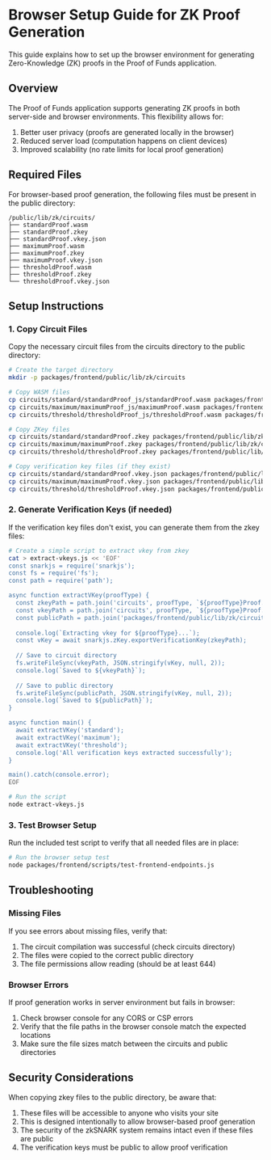 # Browser Setup Guide for ZK Proof Generation

This guide explains how to set up the browser environment for generating Zero-Knowledge (ZK) proofs in the Proof of Funds application.

## Overview

The Proof of Funds application supports generating ZK proofs in both server-side and browser environments. This flexibility allows for:

1. Better user privacy (proofs are generated locally in the browser)
2. Reduced server load (computation happens on client devices)
3. Improved scalability (no rate limits for local proof generation)

## Required Files

For browser-based proof generation, the following files must be present in the public directory:

```
/public/lib/zk/circuits/
├── standardProof.wasm
├── standardProof.zkey
├── standardProof.vkey.json
├── maximumProof.wasm
├── maximumProof.zkey
├── maximumProof.vkey.json
├── thresholdProof.wasm
├── thresholdProof.zkey
└── thresholdProof.vkey.json
```

## Setup Instructions

### 1. Copy Circuit Files

Copy the necessary circuit files from the circuits directory to the public directory:

```bash
# Create the target directory
mkdir -p packages/frontend/public/lib/zk/circuits

# Copy WASM files
cp circuits/standard/standardProof_js/standardProof.wasm packages/frontend/public/lib/zk/circuits/
cp circuits/maximum/maximumProof_js/maximumProof.wasm packages/frontend/public/lib/zk/circuits/
cp circuits/threshold/thresholdProof_js/thresholdProof.wasm packages/frontend/public/lib/zk/circuits/

# Copy ZKey files
cp circuits/standard/standardProof.zkey packages/frontend/public/lib/zk/circuits/
cp circuits/maximum/maximumProof.zkey packages/frontend/public/lib/zk/circuits/
cp circuits/threshold/thresholdProof.zkey packages/frontend/public/lib/zk/circuits/

# Copy verification key files (if they exist)
cp circuits/standard/standardProof.vkey.json packages/frontend/public/lib/zk/circuits/ 2>/dev/null || echo "Standard vkey not found"
cp circuits/maximum/maximumProof.vkey.json packages/frontend/public/lib/zk/circuits/ 2>/dev/null || echo "Maximum vkey not found"
cp circuits/threshold/thresholdProof.vkey.json packages/frontend/public/lib/zk/circuits/ 2>/dev/null || echo "Threshold vkey not found"
```

### 2. Generate Verification Keys (if needed)

If the verification key files don't exist, you can generate them from the zkey files:

```bash
# Create a simple script to extract vkey from zkey
cat > extract-vkeys.js << 'EOF'
const snarkjs = require('snarkjs');
const fs = require('fs');
const path = require('path');

async function extractVKey(proofType) {
  const zkeyPath = path.join('circuits', proofType, `${proofType}Proof.zkey`);
  const vkeyPath = path.join('circuits', proofType, `${proofType}Proof.vkey.json`);
  const publicPath = path.join('packages/frontend/public/lib/zk/circuits', `${proofType}Proof.vkey.json`);
  
  console.log(`Extracting vkey for ${proofType}...`);
  const vKey = await snarkjs.zKey.exportVerificationKey(zkeyPath);
  
  // Save to circuit directory
  fs.writeFileSync(vkeyPath, JSON.stringify(vKey, null, 2));
  console.log(`Saved to ${vkeyPath}`);
  
  // Save to public directory
  fs.writeFileSync(publicPath, JSON.stringify(vKey, null, 2));
  console.log(`Saved to ${publicPath}`);
}

async function main() {
  await extractVKey('standard');
  await extractVKey('maximum');
  await extractVKey('threshold');
  console.log('All verification keys extracted successfully');
}

main().catch(console.error);
EOF

# Run the script
node extract-vkeys.js
```

### 3. Test Browser Setup

Run the included test script to verify that all needed files are in place:

```bash
# Run the browser setup test
node packages/frontend/scripts/test-frontend-endpoints.js
```

## Troubleshooting

### Missing Files

If you see errors about missing files, verify that:

1. The circuit compilation was successful (check circuits directory)
2. The files were copied to the correct public directory
3. The file permissions allow reading (should be at least 644)

### Browser Errors

If proof generation works in server environment but fails in browser:

1. Check browser console for any CORS or CSP errors
2. Verify that the file paths in the browser console match the expected locations
3. Make sure the file sizes match between the circuits and public directories

## Security Considerations

When copying zkey files to the public directory, be aware that:

1. These files will be accessible to anyone who visits your site
2. This is designed intentionally to allow browser-based proof generation
3. The security of the zkSNARK system remains intact even if these files are public
4. The verification keys must be public to allow proof verification
